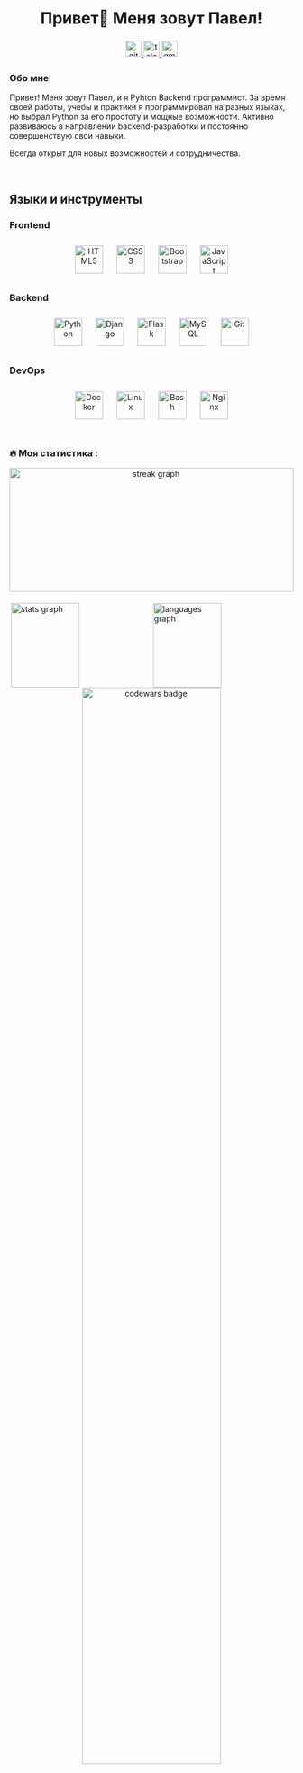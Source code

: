 ###

<h1 align="center">Привет👋 Меня зовут Павел!</h1>

###

<div align="center">
  <a href="https://github.com/AwakeGit" target="_blank">
    <img src="https://img.shields.io/badge/github-%2324292e.svg?&style=for-the-badge&logo=github&logoColor=white" alt="github" style="margin-bottom: 5px; height: 28px;" />
  </a>
  <a href="https://t.me/Awake111" target="_blank">
    <img src="https://img.shields.io/static/v1?message=Telegram&logo=telegram&label=&color=2CA5E0&logoColor=white&labelColor=&style=for-the-badge" alt="telegram logo" style="margin-bottom: 5px; height: 28px;" />
  </a>
  <a href="mailto:pashaaaa86@gmail.com" target="_blank">
    <img src="https://img.shields.io/badge/Gmail-D14836?style=for-the-badge&logo=gmail&logoColor=white" alt="gmail" style="margin-bottom: 5px; height: 28px;" />
  </a>
</div>

###

### Обо мне

Привет! Меня зовут Павел, и я Pyhton Backend программист. За время своей
работы, учебы и практики я программировал на разных языках, но выбрал Python за его
простоту и мощные возможности. Активно развиваюсь в направлении
backend-разработки и постоянно совершенствую свои навыки.

Всегда открыт для новых возможностей и сотрудничества.
<br/>



<br/>  

## Языки и инструменты

### Frontend

<div align="center">  
<a href="https://en.wikipedia.org/wiki/HTML5" target="_blank"><img style="margin: 10px" src="https://profilinator.rishav.dev/skills-assets/html5-original-wordmark.svg" alt="HTML5" height="50" /></a>  
<a href="https://www.w3schools.com/css/" target="_blank"><img style="margin: 10px" src="https://profilinator.rishav.dev/skills-assets/css3-original-wordmark.svg" alt="CSS3" height="50" /></a>  
<a href="https://getbootstrap.com/docs/3.4/javascript/" target="_blank"><img style="margin: 10px" src="https://profilinator.rishav.dev/skills-assets/bootstrap-plain.svg" alt="Bootstrap" height="50" /></a>  
<a href="https://www.javascript.com/" target="_blank"><img style="margin: 10px" src="https://profilinator.rishav.dev/skills-assets/javascript-original.svg" alt="JavaScript" height="50" /></a>  
</div>  

### Backend

<div align="center">  
<a href="https://www.python.org/" target="_blank"><img style="margin: 10px" src="https://profilinator.rishav.dev/skills-assets/python-original.svg" alt="Python" height="50" /></a>  
<a href="https://www.djangoproject.com/" target="_blank"><img style="margin: 10px" src="https://profilinator.rishav.dev/skills-assets/django-original.svg" alt="Django" height="50" /></a>  
<a href="https://flask.palletsprojects.com/" target="_blank"><img style="margin: 10px" src="https://profilinator.rishav.dev/skills-assets/flask.png" alt="Flask" height="50" /></a>  
<a href="https://www.mysql.com/" target="_blank"><img style="margin: 10px" src="https://profilinator.rishav.dev/skills-assets/mysql-original-wordmark.svg" alt="MySQL" height="50" /></a>  
<a href="https://github.com/" target="_blank"><img style="margin: 10px" src="https://profilinator.rishav.dev/skills-assets/git-scm-icon.svg" alt="Git" height="50" /></a>  
</div>  

### DevOps

<div align="center">  
<a href="https://www.docker.com/" target="_blank"><img style="margin: 10px" src="https://profilinator.rishav.dev/skills-assets/docker-original-wordmark.svg" alt="Docker" height="50" /></a>  
<a href="https://www.linux.org/" target="_blank"><img style="margin: 10px" src="https://profilinator.rishav.dev/skills-assets/linux-original.svg" alt="Linux" height="50" /></a>  
<a href="https://www.gnu.org/software/bash/" target="_blank"><img style="margin: 10px" src="https://profilinator.rishav.dev/skills-assets/gnu_bash-icon.svg" alt="Bash" height="50" /></a>  
<a href="https://www.nginx.com/" target="_blank"><img style="margin: 10px" src="https://profilinator.rishav.dev/skills-assets/nginx-original.svg" alt="Nginx" height="50" /></a>  
</div>  

<br/>  

<h3 align="left">🔥 Моя статистика :</h3>

<div style="text-align: center;">
    <img src="https://streak-stats.demolab.com?user=AwakeGit&locale=en&mode=daily&theme=synthwave&hide_border=false&border_radius=5&order=3" height="220" alt="streak graph" style="width: 100%;" />
</div>

<div style="display: flex; justify-content: space-around; align-items: center; margin-top: 20px;">
    <img src="https://github-readme-stats.vercel.app/api?username=AwakeGit&hide_title=false&hide_rank=false&show_icons=true&include_all_commits=true&count_private=true&disable_animations=false&theme=dracula&locale=en&hide_border=false&order=1" height="150" alt="stats graph" style="width: 49%;" />
    <img src="https://github-readme-stats.vercel.app/api/top-langs?username=AwakeGit&locale=en&hide_title=false&layout=compact&card_width=320&langs_count=5&theme=dracula&hide_border=false&order=2" height="150" alt="languages graph" style="width: 49%;" />
</div>

<div align="center">
    <img src="https://www.codewars.com/users/AwakeGit/badges/micro" alt="codewars badge" style="width: 70%;" />
</div>


